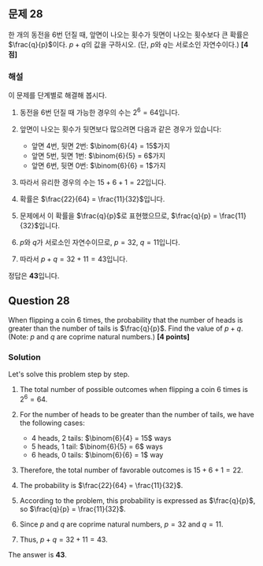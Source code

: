 

## 문제 28
한 개의 동전을 6번 던질 때, 앞면이 나오는 횟수가 뒷면이 나오는 횟수보다 큰 확률은 $\frac{q}{p}$이다. $p+q$의 값을 구하시오. (단, $p$와 $q$는 서로소인 자연수이다.) **[4점]**

### 해설
이 문제를 단계별로 해결해 봅시다.

1. 동전을 6번 던질 때 가능한 경우의 수는 $2^6 = 64$입니다.

2. 앞면이 나오는 횟수가 뒷면보다 많으려면 다음과 같은 경우가 있습니다:
   - 앞면 4번, 뒷면 2번: $\binom{6}{4} = 15$가지
   - 앞면 5번, 뒷면 1번: $\binom{6}{5} = 6$가지
   - 앞면 6번, 뒷면 0번: $\binom{6}{6} = 1$가지

3. 따라서 유리한 경우의 수는 $15 + 6 + 1 = 22$입니다.

4. 확률은 $\frac{22}{64} = \frac{11}{32}$입니다.

5. 문제에서 이 확률을 $\frac{q}{p}$로 표현했으므로, $\frac{q}{p} = \frac{11}{32}$입니다.

6. $p$와 $q$가 서로소인 자연수이므로, $p = 32$, $q = 11$입니다.

7. 따라서 $p + q = 32 + 11 = 43$입니다.

정답은 **43**입니다.

## Question 28
When flipping a coin 6 times, the probability that the number of heads is greater than the number of tails is $\frac{q}{p}$. Find the value of $p+q$. (Note: $p$ and $q$ are coprime natural numbers.) **[4 points]**

### Solution
Let's solve this problem step by step.

1. The total number of possible outcomes when flipping a coin 6 times is $2^6 = 64$.

2. For the number of heads to be greater than the number of tails, we have the following cases:
   - 4 heads, 2 tails: $\binom{6}{4} = 15$ ways
   - 5 heads, 1 tail: $\binom{6}{5} = 6$ ways
   - 6 heads, 0 tails: $\binom{6}{6} = 1$ way

3. Therefore, the total number of favorable outcomes is $15 + 6 + 1 = 22$.

4. The probability is $\frac{22}{64} = \frac{11}{32}$.

5. According to the problem, this probability is expressed as $\frac{q}{p}$, so $\frac{q}{p} = \frac{11}{32}$.

6. Since $p$ and $q$ are coprime natural numbers, $p = 32$ and $q = 11$.

7. Thus, $p + q = 32 + 11 = 43$.

The answer is **43**.
